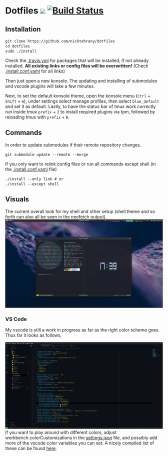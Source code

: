# Dotfiles <a href="https://opensource.org/licenses/MIT"> <img src="https://img.shields.io/badge/License-MIT-yellow.svg" /></a> [![Build Status](https://travis-ci.com/nicktehrany/dotfiles.svg?branch=master)](https://travis-ci.com/nicktehrany/dotfiles)

## Installation

```shell
git clone https://github.com/nicktehrany/dotfiles
cd dotfiles
sudo ./install
```

Check the [.travis.yml](https://github.com/nicktehrany/dotfiles/blob/master/.travis.yml) for packages that will be installed,
if not already installed. **All existing links or config files will be overwritten!** (Check [.install.conf.yaml](https://github.com/nicktehrany/dotfiles/blob/master/install.conf.yaml) for all links)

Then just open a new konsole. The updating and installing of submodules and vscode plugins will take a few minutes.

Next, to set the default konsole theme, open the konsole menu (`Ctrl` + `Shift` + `m`),
under settings select manage profiles, then select `blue_default` and set it as default.
Lastly, to have the status bar of tmux work correctly run inside tmux `prefix` + `I` to install required plugins via tpm, followed by
reloading tmux with `prefix` + `R`.

## Commands

In order to update submodules if their remote repository changes.

```shell
git submodule update --remote --merge
```

If you only want to relink config files or run all commands except shell (in the [.install.conf.yaml](https://github.com/nicktehrany/dotfiles/blob/master/install.conf.yaml) file)

```shell
./install --only link # or
./install --except shell
```

## Visuals

The current overall look for my shell and other setup (shell theme and so forth can also all be seen in the neofetch output).  
![Visuals](images/visuals.png)

### VS Code

My vscode is still a work in progress as far as the right color scheme goes. Thus far it looks as follows,

![VSCode](images/vscode.png)
If you want to play around with different colors, adjust workbench.colorCustomizations in the [settings.json](https://github.com/nicktehrany/dotfiles/blob/master/vscode/settings.json) file, and possibly add more of the vscode color variables you can set. A nicely compiled list of
these can be found [here](https://gist.github.com/lol-russo/1c7a0b958be4b9434c5a120f24d5e7c3).
